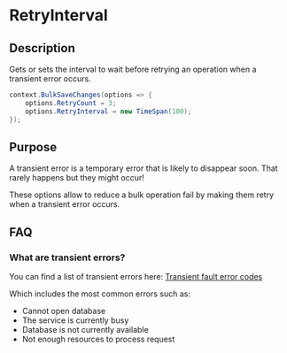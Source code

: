 # RetryInterval

## Description

Gets or sets the interval to wait before retrying an operation when a transient error occurs.


```csharp
context.BulkSaveChanges(options => {
	options.RetryCount = 3;
	options.RetryInterval = new TimeSpan(100);
});

```

## Purpose
A transient error is a temporary error that is likely to disappear soon. That rarely happens but they might occur!

These options allow to reduce a bulk operation fail by making them retry when a transient error occurs.

## FAQ

### What are transient errors?
You can find a list of transient errors here: [Transient fault error codes](https://docs.microsoft.com/en-us/azure/sql-database/sql-database-develop-error-messages#transient-fault-error-codes)

Which includes the most common errors such as:
- Cannot open database
- The service is currently busy
- Database is not currently available
- Not enough resources to process request
